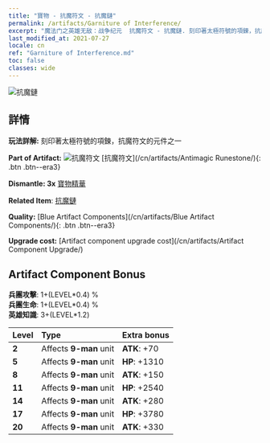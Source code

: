 ```yaml
---
title: "寶物 - 抗魔符文 - 抗魔鏈"
permalink: /artifacts/Garniture of Interference/
excerpt: "魔法门之英雄无敌：战争纪元  抗魔符文 - 抗魔鏈. 刻印著太極符號的項鍊，抗魔符文的元件之一"
last_modified_at: 2021-07-27
locale: cn
ref: "Garniture of Interference.md"
toc: false
classes: wide
---
```


 ![抗魔鏈](/images/t/artifact_40231.png)



## 詳情

 **玩法詳解:** 刻印著太極符號的項鍊，抗魔符文的元件之一

 **Part of Artifact:** ![抗魔符文](/images/t/icon_artifact_23.png) [抗魔符文](/cn/artifacts/Antimagic Runestone/){: .btn .btn--era3}

 **Dismantle: 3x** [寶物精華](/cn/Items/con_905/)

 **Related Item**: [抗魔鏈](/cn/Items/art_118/)

 **Quality:** [Blue Artifact Components](/cn/artifacts/Blue Artifact Components/){: .btn .btn--era3}

 **Upgrade cost:** [Artifact component upgrade cost](/cn/artifacts/Artifact Component Upgrade/)

## Artifact Component Bonus

  **兵團攻擊**: 1+(LEVEL\*0.4) %<br/>**兵團生命**: 1+(LEVEL\*0.4) %<br/>**英雄知識**: 3+(LEVEL\*1.2)

  |  Level  | Type |    Extra bonus  | 
  |:--------|:-----|:----------------| 
  | **2** | Affects **9-man** unit | **ATK**: +70 | 
  | **5** | Affects **9-man** unit | **HP**: +1310 | 
  | **8** | Affects **9-man** unit | **ATK**: +150 | 
  | **11** | Affects **9-man** unit | **HP**: +2540 | 
  | **14** | Affects **9-man** unit | **ATK**: +280 | 
  | **17** | Affects **9-man** unit | **HP**: +3780 | 
  | **20** | Affects **9-man** unit | **ATK**: +330 | 
